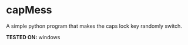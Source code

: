 # capMess
A simple python program that makes the caps lock key randomly switch.

**TESTED ON:**
  windows
